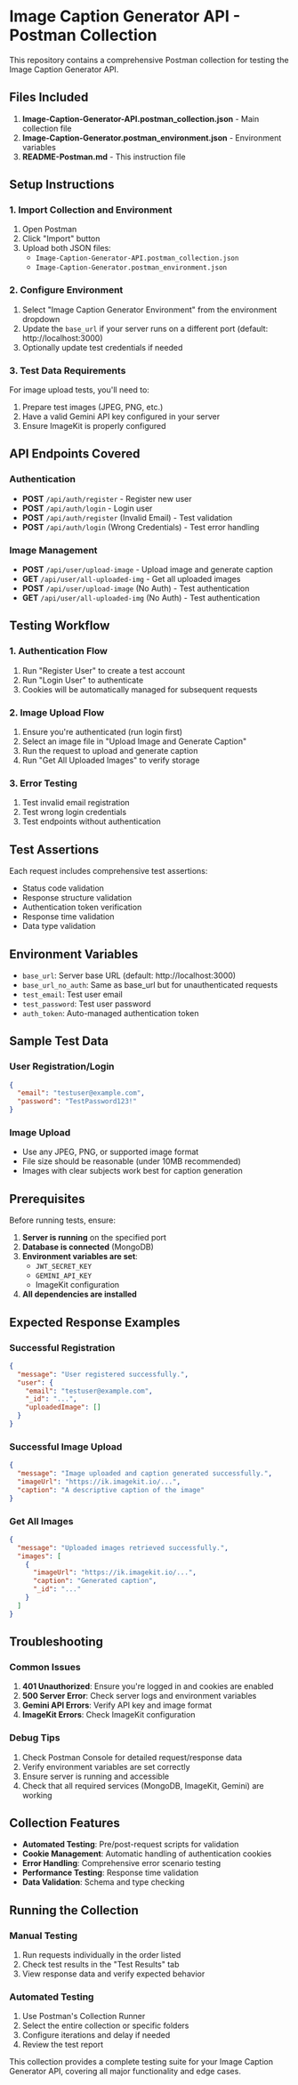 # Image Caption Generator API - Postman Collection

This repository contains a comprehensive Postman collection for testing the Image Caption Generator API.

## Files Included

1. **Image-Caption-Generator-API.postman_collection.json** - Main collection file
2. **Image-Caption-Generator.postman_environment.json** - Environment variables
3. **README-Postman.md** - This instruction file

## Setup Instructions

### 1. Import Collection and Environment

1. Open Postman
2. Click "Import" button
3. Upload both JSON files:
   - `Image-Caption-Generator-API.postman_collection.json`
   - `Image-Caption-Generator.postman_environment.json`

### 2. Configure Environment

1. Select "Image Caption Generator Environment" from the environment dropdown
2. Update the `base_url` if your server runs on a different port (default: http://localhost:3000)
3. Optionally update test credentials if needed

### 3. Test Data Requirements

For image upload tests, you'll need to:

1. Prepare test images (JPEG, PNG, etc.)
2. Have a valid Gemini API key configured in your server
3. Ensure ImageKit is properly configured

## API Endpoints Covered

### Authentication

- **POST** `/api/auth/register` - Register new user
- **POST** `/api/auth/login` - Login user
- **POST** `/api/auth/register` (Invalid Email) - Test validation
- **POST** `/api/auth/login` (Wrong Credentials) - Test error handling

### Image Management

- **POST** `/api/user/upload-image` - Upload image and generate caption
- **GET** `/api/user/all-uploaded-img` - Get all uploaded images
- **POST** `/api/user/upload-image` (No Auth) - Test authentication
- **GET** `/api/user/all-uploaded-img` (No Auth) - Test authentication

## Testing Workflow

### 1. Authentication Flow

1. Run "Register User" to create a test account
2. Run "Login User" to authenticate
3. Cookies will be automatically managed for subsequent requests

### 2. Image Upload Flow

1. Ensure you're authenticated (run login first)
2. Select an image file in "Upload Image and Generate Caption"
3. Run the request to upload and generate caption
4. Run "Get All Uploaded Images" to verify storage

### 3. Error Testing

1. Test invalid email registration
2. Test wrong login credentials
3. Test endpoints without authentication

## Test Assertions

Each request includes comprehensive test assertions:

- Status code validation
- Response structure validation
- Authentication token verification
- Response time validation
- Data type validation

## Environment Variables

- `base_url`: Server base URL (default: http://localhost:3000)
- `base_url_no_auth`: Same as base_url but for unauthenticated requests
- `test_email`: Test user email
- `test_password`: Test user password
- `auth_token`: Auto-managed authentication token

## Sample Test Data

### User Registration/Login

```json
{
  "email": "testuser@example.com",
  "password": "TestPassword123!"
}
```

### Image Upload

- Use any JPEG, PNG, or supported image format
- File size should be reasonable (under 10MB recommended)
- Images with clear subjects work best for caption generation

## Prerequisites

Before running tests, ensure:

1. **Server is running** on the specified port
2. **Database is connected** (MongoDB)
3. **Environment variables are set**:
   - `JWT_SECRET_KEY`
   - `GEMINI_API_KEY`
   - ImageKit configuration
4. **All dependencies are installed**

## Expected Response Examples

### Successful Registration

```json
{
  "message": "User registered successfully.",
  "user": {
    "email": "testuser@example.com",
    "_id": "...",
    "uploadedImage": []
  }
}
```

### Successful Image Upload

```json
{
  "message": "Image uploaded and caption generated successfully.",
  "imageUrl": "https://ik.imagekit.io/...",
  "caption": "A descriptive caption of the image"
}
```

### Get All Images

```json
{
  "message": "Uploaded images retrieved successfully.",
  "images": [
    {
      "imageUrl": "https://ik.imagekit.io/...",
      "caption": "Generated caption",
      "_id": "..."
    }
  ]
}
```

## Troubleshooting

### Common Issues

1. **401 Unauthorized**: Ensure you're logged in and cookies are enabled
2. **500 Server Error**: Check server logs and environment variables
3. **Gemini API Errors**: Verify API key and image format
4. **ImageKit Errors**: Check ImageKit configuration

### Debug Tips

1. Check Postman Console for detailed request/response data
2. Verify environment variables are set correctly
3. Ensure server is running and accessible
4. Check that all required services (MongoDB, ImageKit, Gemini) are working

## Collection Features

- **Automated Testing**: Pre/post-request scripts for validation
- **Cookie Management**: Automatic handling of authentication cookies
- **Error Handling**: Comprehensive error scenario testing
- **Performance Testing**: Response time validation
- **Data Validation**: Schema and type checking

## Running the Collection

### Manual Testing

1. Run requests individually in the order listed
2. Check test results in the "Test Results" tab
3. View response data and verify expected behavior

### Automated Testing

1. Use Postman's Collection Runner
2. Select the entire collection or specific folders
3. Configure iterations and delay if needed
4. Review the test report

This collection provides a complete testing suite for your Image Caption Generator API, covering all major functionality and edge cases.
